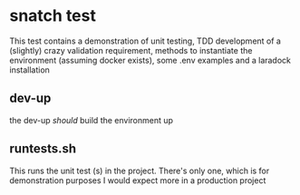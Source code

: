 # snatch test

This test contains a demonstration of unit testing, TDD development of a (slightly) crazy validation requirement,
methods to instantiate the environment (assuming docker exists), some .env examples and a laradock installation

## dev-up
the dev-up _should_ build the environment up

## runtests.sh 
This runs the unit test (s) in the project. There's only one, which is for demonstration purposes
I would expect more in a production project

